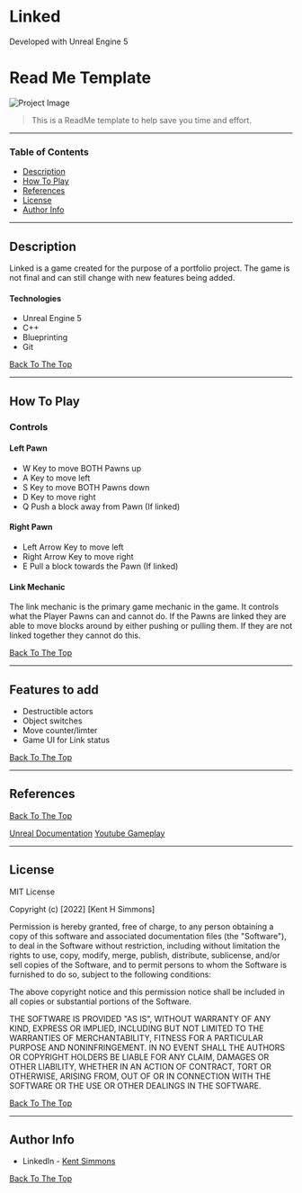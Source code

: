 # Linked

Developed with Unreal Engine 5


# Read Me Template

![Project Image](project-image-url)

> This is a ReadMe template to help save you time and effort.

---

### Table of Contents

- [Description](#description)
- [How To Play](#how-to-play)
- [References](#references)
- [License](#license)
- [Author Info](#author-info)

---

## Description

Linked is a game created for the purpose of a portfolio project. The game is not final and can still change with new features being added.

#### Technologies

- Unreal Engine 5
- C++ 
- Blueprinting
- Git

[Back To The Top](#read-me-template)

---

## How To Play

### Controls

#### Left Pawn

- W Key to move BOTH Pawns up
- A Key to move left
- S Key to move BOTH Pawns down
- D Key to move right
- Q Push a block away from Pawn (If linked)

#### Right Pawn

- Left Arrow Key to move left
- Right Arrow Key to move right
- E Pull a block towards the Pawn (If linked)

#### Link Mechanic

The link mechanic is the primary game mechanic in the game. It controls what the Player Pawns can and cannot do.
If the Pawns are linked they are able to move blocks around by either pushing or pulling them. If they are not linked together
they cannot do this.

[Back To The Top](#read-me-template)

---

## Features to add

- Destructible actors 
- Object switches
- Move counter/limter
- Game UI for Link status

[Back To The Top](#read-me-template)

---

## References
[Back To The Top](#read-me-template)

[Unreal Documentation](https://www.unrealengine.com/en-US/bing-search?x=0&y=0&filter=Documentation)
[Youtube Gameplay](https://www.youtube.com/channel/UCG5LdnJxAcCPUxRxXu5J4PQ/featured)

---

## License

MIT License

Copyright (c) [2022] [Kent H Simmons]

Permission is hereby granted, free of charge, to any person obtaining a copy
of this software and associated documentation files (the "Software"), to deal
in the Software without restriction, including without limitation the rights
to use, copy, modify, merge, publish, distribute, sublicense, and/or sell
copies of the Software, and to permit persons to whom the Software is
furnished to do so, subject to the following conditions:

The above copyright notice and this permission notice shall be included in all
copies or substantial portions of the Software.

THE SOFTWARE IS PROVIDED "AS IS", WITHOUT WARRANTY OF ANY KIND, EXPRESS OR
IMPLIED, INCLUDING BUT NOT LIMITED TO THE WARRANTIES OF MERCHANTABILITY,
FITNESS FOR A PARTICULAR PURPOSE AND NONINFRINGEMENT. IN NO EVENT SHALL THE
AUTHORS OR COPYRIGHT HOLDERS BE LIABLE FOR ANY CLAIM, DAMAGES OR OTHER
LIABILITY, WHETHER IN AN ACTION OF CONTRACT, TORT OR OTHERWISE, ARISING FROM,
OUT OF OR IN CONNECTION WITH THE SOFTWARE OR THE USE OR OTHER DEALINGS IN THE
SOFTWARE.

[Back To The Top](#read-me-template)

---

## Author Info

- LinkedIn - [Kent Simmons](https://www.linkedin.com/in/kent-simmons-157b501b6/)

[Back To The Top](#read-me-template)